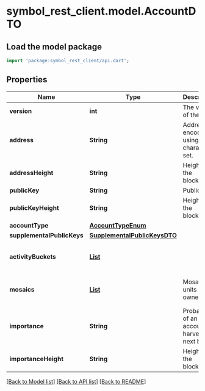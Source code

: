 # symbol_rest_client.model.AccountDTO

## Load the model package
```dart
import 'package:symbol_rest_client/api.dart';
```

## Properties
Name | Type | Description | Notes
------------ | ------------- | ------------- | -------------
**version** | **int** | The version of the state | 
**address** | **String** | Address encoded using a 32-character set. | 
**addressHeight** | **String** | Height of the blockchain. | 
**publicKey** | **String** | Public key. | 
**publicKeyHeight** | **String** | Height of the blockchain. | 
**accountType** | [**AccountTypeEnum**](AccountTypeEnum.md) |  | 
**supplementalPublicKeys** | [**SupplementalPublicKeysDTO**](SupplementalPublicKeysDTO.md) |  | 
**activityBuckets** | [**List<ActivityBucketDTO>**](ActivityBucketDTO.md) |  | [default to const []]
**mosaics** | [**List<Mosaic>**](Mosaic.md) | Mosaic units owned. | [default to const []]
**importance** | **String** | Probability of an account to harvest the next block. | 
**importanceHeight** | **String** | Height of the blockchain. | 

[[Back to Model list]](../README.md#documentation-for-models) [[Back to API list]](../README.md#documentation-for-api-endpoints) [[Back to README]](../README.md)


